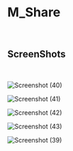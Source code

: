 # M_Share


&nbsp; &nbsp;   &nbsp;  

## ScreenShots

&nbsp; &nbsp;   &nbsp;

![Screenshot (40)](https://user-images.githubusercontent.com/88531382/129391182-84952160-9158-4e89-8042-4c5fa96f9a41.png)
&nbsp; &nbsp;   &nbsp;  


![Screenshot (41)](https://user-images.githubusercontent.com/88531382/129391152-ac0f6c8f-177b-484b-abf7-ed17905d2b70.png)
&nbsp; &nbsp;   &nbsp;  


![Screenshot (42)](https://user-images.githubusercontent.com/88531382/129391203-0f606c68-4e39-4dcf-b952-054d21cecd20.png)
&nbsp; &nbsp;   &nbsp;  


![Screenshot (43)](https://user-images.githubusercontent.com/88531382/129391232-aa44bfe2-d216-4c41-931c-3f7b22a05add.png)
&nbsp; &nbsp;   &nbsp;  


![Screenshot (39)](https://user-images.githubusercontent.com/88531382/129391283-7a86bd5a-de55-482d-b272-da800ff1ad8a.png)
&nbsp; &nbsp;   &nbsp;  

